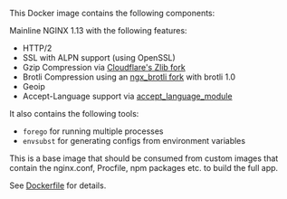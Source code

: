 This Docker image contains the following components:

Mainline NGINX 1.13 with the following features:

* HTTP/2
* SSL with ALPN support (using OpenSSL)
* Gzip Compression via [Cloudflare's Zlib fork](https://github.com/cloudflare/zlib)
* Brotli Compression using an [ngx\_brotli fork](https://github.com/felixbuenemann/ngx_brotli/tree/fix-static-brotli-build) with brotli 1.0
* Geoip
* Accept-Language support via [accept\_language\_module](https://github.com/giom/nginx_accept_language_module)

It also contains the following tools:

* `forego` for running multiple processes
* `envsubst` for generating configs from environment variables

This is a base image that should be consumed from custom images that contain the
nginx.conf, Procfile, npm packages etc. to build the full app.

See [Dockerfile](Dockerfile) for details.
